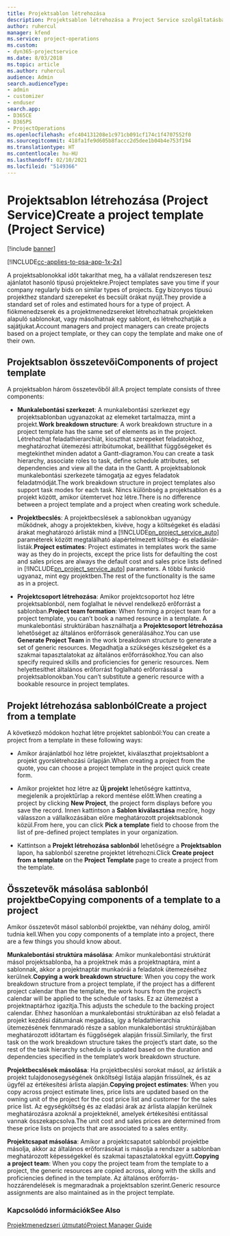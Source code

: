 ```yaml
---
title: Projektsablon létrehozása
description: Projektsablon létrehozása a Project Service szolgáltatásban
author: ruhercul
manager: kfend
ms.service: project-operations
ms.custom:
- dyn365-projectservice
ms.date: 8/03/2018
ms.topic: article
ms.author: ruhercul
audience: Admin
search.audienceType:
- admin
- customizer
- enduser
search.app:
- D365CE
- D365PS
- ProjectOperations
ms.openlocfilehash: efc404131208e1c971cb091cf174c1f4707552f0
ms.sourcegitcommit: 418fa1fe9d605b8faccc2d5dee1b04b4e753f194
ms.translationtype: HT
ms.contentlocale: hu-HU
ms.lasthandoff: 02/10/2021
ms.locfileid: "5149366"
---
```

# <a name="create-a-project-template-project-service"></a><span data-ttu-id="11a3b-103">Projektsablon létrehozása (Project Service)</span><span class="sxs-lookup"><span data-stu-id="11a3b-103">Create a project template (Project Service)</span></span>

[!include [banner](../includes/psa-now-project-operations.md)]

[!INCLUDE[cc-applies-to-psa-app-1x-2x](../includes/cc-applies-to-psa-app-1x-2x.md)]

<span data-ttu-id="11a3b-104">A projektsablonokkal időt takaríthat meg, ha a vállalat rendszeresen tesz ajánlatot hasonló típusú projektekre.</span><span class="sxs-lookup"><span data-stu-id="11a3b-104">Project templates save you time if your company regularly bids on similar types of projects.</span></span> <span data-ttu-id="11a3b-105">Egy bizonyos típusú projekthez standard szerepeket és becsült órákat nyújt.</span><span class="sxs-lookup"><span data-stu-id="11a3b-105">They provide a standard set of roles and estimated hours for a type of project.</span></span> <span data-ttu-id="11a3b-106">A fiókmenedzserek és a projektmenedzsereket létrehozhatnak projekteken alapuló sablonokat, vagy másolhatnak egy sablont, és létrehozhatják a sajátjukat.</span><span class="sxs-lookup"><span data-stu-id="11a3b-106">Account managers and project managers can create projects based on a project template, or they can copy the template and make one of their own.</span></span>  
  
## <a name="components-of-project-template"></a><span data-ttu-id="11a3b-107">Projektsablon összetevői</span><span class="sxs-lookup"><span data-stu-id="11a3b-107">Components of project template</span></span>
 <span data-ttu-id="11a3b-108">A projektsablon három összetevőből áll:</span><span class="sxs-lookup"><span data-stu-id="11a3b-108">A project template consists of three components:</span></span>  
  
- <span data-ttu-id="11a3b-109">**Munkalebontási szerkezet**: A munkalebontási szerkezet egy projektsablonban ugyanazokat az elemeket tartalmazza, mint a projekt.</span><span class="sxs-lookup"><span data-stu-id="11a3b-109">**Work breakdown structure**: A work breakdown structure in a project template has the same set of elements as in the project.</span></span> <span data-ttu-id="11a3b-110">Létrehozhat feladathierarchiát, kioszthat szerepeket feladatokhoz, meghatározhat ütemezési attribútumokat, beállíthat függőségeket és megtekinthet minden adatot a Gantt-diagramon.</span><span class="sxs-lookup"><span data-stu-id="11a3b-110">You can create a task hierarchy, associate roles to task, define schedule attributes, set dependencies and view all the data in the Gantt.</span></span> <span data-ttu-id="11a3b-111">A projektsablonok munkalebontási szerkezete támogatja az egyes feladatok feladatmódját.</span><span class="sxs-lookup"><span data-stu-id="11a3b-111">The work breakdown structure in project templates also support task modes for each task.</span></span> <span data-ttu-id="11a3b-112">Nincs különbség a projektsablon és a projekt között, amikor ütemtervet hoz létre.</span><span class="sxs-lookup"><span data-stu-id="11a3b-112">There is no difference between a project template and a project when creating work schedule.</span></span>  
  
- <span data-ttu-id="11a3b-113">**Projektbecslés**: A projektbecslések a sablonokban ugyanúgy működnek, ahogy a projektekben, kivéve, hogy a költségeket és eladási árakat meghatározó árlisták mind a [!INCLUDE[pn_project_service_auto](../includes/pn-project-service-auto.md)] paraméterek között megtalálható alapértelmezett költség- és eladásiár-listák.</span><span class="sxs-lookup"><span data-stu-id="11a3b-113">**Project estimates**: Project estimates in templates work the same way as they do in projects, except the price lists for defaulting the cost and sales prices are always the default cost and sales price lists defined in [!INCLUDE[pn_project_service_auto](../includes/pn-project-service-auto.md)] parameters.</span></span> <span data-ttu-id="11a3b-114">A többi funkció ugyanaz, mint egy projektben.</span><span class="sxs-lookup"><span data-stu-id="11a3b-114">The rest of the functionality is the same as in a project.</span></span>  
  
- <span data-ttu-id="11a3b-115">**Projektcsoport létrehozása**: Amikor projektcsoportot hoz létre projektsablonból, nem foglalhat le névvel rendelkező erőforrást a sablonban.</span><span class="sxs-lookup"><span data-stu-id="11a3b-115">**Project team formation**: When forming a project team for a project template, you can’t book a named resource in a template.</span></span> <span data-ttu-id="11a3b-116">A munkalebontási struktúrában használhatja a **Projektcsoport létrehozása** lehetőséget az általános erőforrások generálásához.</span><span class="sxs-lookup"><span data-stu-id="11a3b-116">You can use **Generate Project Team** in the work breakdown structure to generate a set of generic resources.</span></span> <span data-ttu-id="11a3b-117">Megadhatja a szükséges készségeket és a szakmai tapasztalatokat az általános erőforrásokhoz.</span><span class="sxs-lookup"><span data-stu-id="11a3b-117">You can also specify required skills and proficiencies for generic resources.</span></span> <span data-ttu-id="11a3b-118">Nem helyettesíthet általános erőforrást foglalható erőforrással a projektsablonokban.</span><span class="sxs-lookup"><span data-stu-id="11a3b-118">You can’t substitute a generic resource with a bookable resource in project templates.</span></span>  
  
## <a name="create-a-project-from-a-template"></a><span data-ttu-id="11a3b-119">Projekt létrehozása sablonból</span><span class="sxs-lookup"><span data-stu-id="11a3b-119">Create a project from a template</span></span>  
 <span data-ttu-id="11a3b-120">A következő módokon hozhat létre projektet sablonból:</span><span class="sxs-lookup"><span data-stu-id="11a3b-120">You can create a project from a template in these following ways:</span></span>  
  
-   <span data-ttu-id="11a3b-121">Amikor árajánlatból hoz létre projektet, kiválaszthat projektsablont a projekt gyorslétrehozási űrlapján.</span><span class="sxs-lookup"><span data-stu-id="11a3b-121">When creating a project from the quote, you can choose a project template in the project quick create form.</span></span>  
  
-   <span data-ttu-id="11a3b-122">Amikor projektet hoz létre az **Új projekt** lehetőségre kattintva, megjelenik a projektűrlap a rekord mentése előtt.</span><span class="sxs-lookup"><span data-stu-id="11a3b-122">When creating a project by clicking **New Project**, the project form displays before you save the record.</span></span> <span data-ttu-id="11a3b-123">Innen kattintson a **Sablon kiválasztása** mezőre, hogy válasszon a vállalkozásában előre meghatározott projektsablonok közül.</span><span class="sxs-lookup"><span data-stu-id="11a3b-123">From here, you can click **Pick a template** field to choose from the list of pre-defined project templates in your organization.</span></span>  
  
-   <span data-ttu-id="11a3b-124">Kattintson a **Projekt létrehozása sablonból** lehetőségre a **Projektsablon** lapon, ha sablonból szeretne projektet létrehozni.</span><span class="sxs-lookup"><span data-stu-id="11a3b-124">Click **Create project from a template** on the **Project Template** page to create a project from the template.</span></span>  
  
## <a name="copying-components-of-a-template-to-a-project"></a><span data-ttu-id="11a3b-125">Összetevők másolása sablonból projektbe</span><span class="sxs-lookup"><span data-stu-id="11a3b-125">Copying components of a template to a project</span></span>  
 <span data-ttu-id="11a3b-126">Amikor összetevőt másol sablonból projektbe, van néhány dolog, amiről tudnia kell.</span><span class="sxs-lookup"><span data-stu-id="11a3b-126">When you copy components of a template into a project, there are a few things you should know about.</span></span>  
  
 <span data-ttu-id="11a3b-127">**Munkalebontási struktúra másolása**: Amikor munkalebontási struktúrát másol projektsablonba, ha a projektnek más a projektnaptára, mint a sablonnak, akkor a projektnaptár munkaórái a feladatok ütemezéséhez kerülnek.</span><span class="sxs-lookup"><span data-stu-id="11a3b-127">**Copying a work breakdown structure**: When you copy the work breakdown structure from a project template, if the project has a different project calendar than the template, the work hours from the project’s calendar will be applied to the schedule of tasks.</span></span> <span data-ttu-id="11a3b-128">Ez az ütemezést a projektnaptárhoz igazítja.</span><span class="sxs-lookup"><span data-stu-id="11a3b-128">This adjusts the schedule to the backing project calendar.</span></span> <span data-ttu-id="11a3b-129">Ehhez hasonlóan a munkalebontási struktúrában az első feladat a projekt kezdési dátumának megadása, így a feladathierarchia ütemezésének fennmaradó része a sablon munkalebontási struktúrájában meghatározott időtartam és függőségek alapján frissül.</span><span class="sxs-lookup"><span data-stu-id="11a3b-129">Similarly, the first task on the work breakdown structure takes the project’s start date, so the rest of the task hierarchy schedule is updated based on the duration and dependencies specified in the template’s work breakdown structure.</span></span>  
  
 <span data-ttu-id="11a3b-130">**Projektbecslések másolása**: Ha projektbecslési sorokat másol, az árlisták a projekt tulajdonosegységének önköltségi listája alapján frissülnek, és az ügyfél az értékesítési árlista alapján.</span><span class="sxs-lookup"><span data-stu-id="11a3b-130">**Copying project estimates**: When you copy across project estimate lines, price lists are updated based on the owning unit of the project for the cost price list and customer for the sales price list.</span></span> <span data-ttu-id="11a3b-131">Az egységköltség és az eladási árak az árlista alapján kerülnek meghatározásra azoknál a projekteknél, amelyek értékesítési entitással vannak összekapcsolva.</span><span class="sxs-lookup"><span data-stu-id="11a3b-131">The unit cost and sales prices are determined from these price lists on projects that are associated to a sales entity.</span></span>  
  
 <span data-ttu-id="11a3b-132">**Projektcsapat másolása**: Amikor a projektcsapatot sablonból projektbe másolja, akkor az általános erőforrásokat is másolja a rendszer a sablonban meghatározott képességekkel és szakmai tapasztalatokkal együtt.</span><span class="sxs-lookup"><span data-stu-id="11a3b-132">**Copying a project team**: When you copy the project team from the template to a project, the generic resources are copied across, along with the skills and proficiencies defined in the template.</span></span> <span data-ttu-id="11a3b-133">Az általános erőforrás-hozzárendelések is megmaradnak a projektsablon szerint.</span><span class="sxs-lookup"><span data-stu-id="11a3b-133">Generic resource assignments are also maintained as in the project template.</span></span>  
  
### <a name="see-also"></a><span data-ttu-id="11a3b-134">Kapcsolódó információk</span><span class="sxs-lookup"><span data-stu-id="11a3b-134">See Also</span></span>  
 [<span data-ttu-id="11a3b-135">Projektmenedzseri útmutató</span><span class="sxs-lookup"><span data-stu-id="11a3b-135">Project Manager Guide</span></span>](../psa/project-manager-guide.md)
